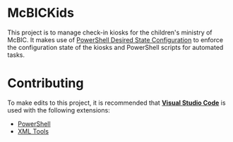 # McBICKids

This project is to manage check-in kiosks for the children's ministry of McBIC. It makes use of [PowerShell Desired State Configuration](https://docs.microsoft.com/en-us/powershell/dsc/overview) to enforce the configuration state of the kiosks and PowerShell scripts for automated tasks.

# Contributing
To make edits to this project, it is recommended that [**Visual Studio Code**](https://code.visualstudio.com/) is used with the following extensions:
* [PowerShell](https://marketplace.visualstudio.com/items?itemName=ms-vscode.PowerShell)
* [XML Tools](https://marketplace.visualstudio.com/items?itemName=DotJoshJohnson.xml)